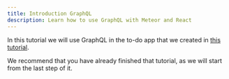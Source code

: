 ```yaml
---
title: Introduction GraphQL
description: Learn how to use GraphQL with Meteor and React
---
```


In this tutorial we will use GraphQL in the to-do app that we created in [this tutorial](https://react-tutorial.meteor.com/simple-todos/). 

We recommend that you have already finished that tutorial, as we will start from the last step of it.
